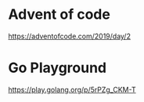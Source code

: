 # Advent of code
https://adventofcode.com/2019/day/2

# Go Playground
https://play.golang.org/p/5rPZg_CKM-T